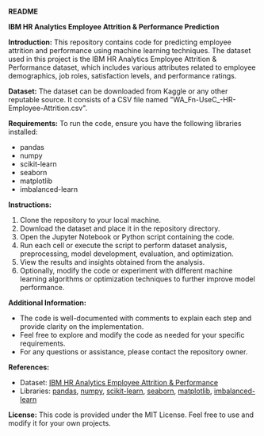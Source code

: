 **README**

**IBM HR Analytics Employee Attrition & Performance Prediction**

**Introduction:**
This repository contains code for predicting employee attrition and performance using machine learning techniques. The dataset used in this project is the IBM HR Analytics Employee Attrition & Performance dataset, which includes various attributes related to employee demographics, job roles, satisfaction levels, and performance ratings.

**Dataset:**
The dataset can be downloaded from Kaggle or any other reputable source. It consists of a CSV file named "WA_Fn-UseC_-HR-Employee-Attrition.csv".

**Requirements:**
To run the code, ensure you have the following libraries installed:
- pandas
- numpy
- scikit-learn
- seaborn
- matplotlib
- imbalanced-learn

**Instructions:**
1. Clone the repository to your local machine.
2. Download the dataset and place it in the repository directory.
3. Open the Jupyter Notebook or Python script containing the code.
4. Run each cell or execute the script to perform dataset analysis, preprocessing, model development, evaluation, and optimization.
5. View the results and insights obtained from the analysis.
6. Optionally, modify the code or experiment with different machine learning algorithms or optimization techniques to further improve model performance.

**Additional Information:**
- The code is well-documented with comments to explain each step and provide clarity on the implementation.
- Feel free to explore and modify the code as needed for your specific requirements.
- For any questions or assistance, please contact the repository owner.

**References:**
- Dataset: [IBM HR Analytics Employee Attrition & Performance](https://www.kaggle.com/pavansubhasht/ibm-hr-analytics-attrition-dataset)
- Libraries: [pandas](https://pandas.pydata.org/), [numpy](https://numpy.org/), [scikit-learn](https://scikit-learn.org/), [seaborn](https://seaborn.pydata.org/), [matplotlib](https://matplotlib.org/), [imbalanced-learn](https://imbalanced-learn.org/)

**License:**
This code is provided under the MIT License. Feel free to use and modify it for your own projects.
